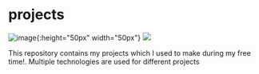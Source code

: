 # projects

![image](https://user-images.githubusercontent.com/24871433/120782771-c72c9300-c543-11eb-9c5a-ae43fdd89256.png){:height="50px" width="50px"}
<img src= "https://user-images.githubusercontent.com/24871433/120782771-c72c9300-c543-11eb-9c5a-ae43fdd89256.png" style = "width:50px,height:50px"></img>


This repository contains my projects which I used to make during my free time!. Multiple technologies are used for different projects


